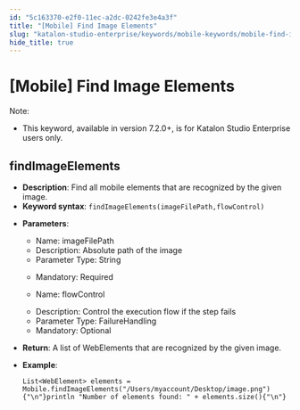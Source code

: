 ```yaml
---
id: "5c163370-e2f0-11ec-a2dc-0242fe3e4a3f"
title: "[Mobile] Find Image Elements"
slug: "katalon-studio-enterprise/keywords/mobile-keywords/mobile-find-image-elements"
hide_title: true
---
```


# <a id="id_0" class="anchor_top_offset"/><a id="ariaid-title1" class="anchor_top_offset"/>[Mobile] Find Image Elements

              
<div xmlns="http://www.w3.org/1999/xhtml" className="note note note_note" id="id_0__id"><span className="note__title">Note:</span> 
  <ul className="ul"><li className="li"><p className="p">This keyword, available in version 7.2.0+, is for Katalon Studio
        Enterprise users only.</p></li></ul></div>
      

## <a id="id_0__id_1" class="anchor_top_offset"/>findImageElements

              
<ul xmlns="http://www.w3.org/1999/xhtml" className="ul"><li className="li">     <strong className="ph b">Description</strong>: Find all mobile elements that are     recognized by the given image.</li><li className="li">     <strong className="ph b">Keyword syntax</strong>:     <code className="ph codeph">findImageElements(imageFilePath,flowControl)</code>   </li><li className="li">     <p className="p">       <strong className="ph b">Parameters</strong>:</p>     <ul className="ul"><li className="li">Name: imageFilePath</li><li className="li">Description: Absolute path of the image</li><li className="li">Parameter Type: String</li><li className="li">         <p className="p">Mandatory: Required</p>       </li><li className="li">         <p className="p">Name: flowControl</p>       </li><li className="li">Description: Control the execution flow if the step fails</li><li className="li">Parameter Type: FailureHandling</li><li className="li">Mandatory: Optional</li></ul>   </li><li className="li">     <p className="p">       <strong className="ph b">Return</strong>: A list of WebElements that are       recognized by the given image.</p>   </li><li className="li">     <p className="p">       <strong className="ph b">Example</strong>:</p>     <pre className="pre codeblock"><code>List&lt;WebElement&gt; elements = Mobile.findImageElements("/Users/myaccount/Desktop/image.png"){"\n"}println "Number of elements found: " + elements.size(){"\n"}</code></pre>   </li></ul> 
      
